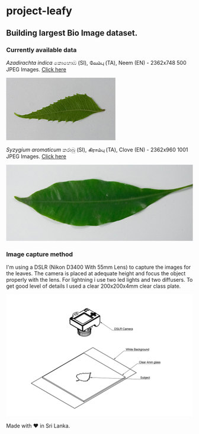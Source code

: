 # project-leafy

## Building largest Bio Image dataset.

### Currently available data

*Azadirachta indica*  කොහොඹ (SI), வேம்பு (TA), Neem (EN) - 2362x748 500 JPEG Images. [Click here](https://1drv.ms/u/s!Asqa_dm6rYv1bxZu9Tu4Hmm1iLs?e=X7M5hQ)

![Azadirachta indica](img/Azadirachta%20indica.jpg)

*Syzygium aromaticum* කරාබු (SI), கிராம்பு (TA), Clove (EN) - 2362x960 1001 JPEG Images. [Click here](https://1drv.ms/u/s!Asqa_dm6rYv1iQ-Q4vpSS25sDzfe?e=nNxzOs)

![Syzygium aromaticum](img/Syzygium%20aromaticum.jpg)

### Image capture method 

I'm using a DSLR (Nikon D3400 With 55mm Lens) to capture the images for the leaves. The camera is placed at adequate 
height and focus the object properly with the lens. For lightning i use two led lights and two diffusers. To get good 
level of details I used a clear 200x200x4mm clear class plate.

![Image Catpure Method](img/drawing.jpg)

Made with ❤️ in Sri Lanka.

